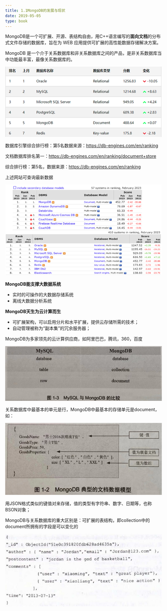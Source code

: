 ```yaml
---
title: 1.1MongoDB的发展与现状
date: 2019-05-05
type: book
---
```


MongoDB是一个可扩展、开源、表结构自由，用C++语言编写的**面向文档**的分布式文件存储的数据库，旨在为 WEB 应用提供可扩展的高性能数据存储解决方案。

MongoDB 是一个介于关系数据库和非关系数据库之间的产品，是非关系数据库当中功能最丰富，最像关系数据库的。

<img src="./images/1.1-1.png" alt="1.1-1" />

数据库引擎综合排行榜：第5名数据来源：https://db-engines.com/en/ranking

文档数据库排名第一：https://db-engines.com/en/ranking/document+store

综合排行榜：第5名，数据来源：https://db-engines.com/en/ranking

上述网站可查询最新数据

<img src="./images/1.1-2.png" alt="1.1-2" />

**MongoDB能支撑大数据系统**

- 实时的可操作的大数据存储系统
- 离线大数据分析系统

**MongoDB天生为云计算而生**

- 可扩展架构，可以启用分片和水平扩展，提供云存储所需的技术；
- 自动管理被称为“副本集”的冗余服务器；

MongoDB为多家领先的云计算供应商，如阿里巴巴，腾讯，360，百度

<img src="./images/1.1-3.png" alt="1.1-3" />

关系数据库中最基本的单元是行，MongoDB中最基本的存储单元是document，如：

<img src="./images/1.1-4.png" alt="1.1-4" />

用JSON格式类似的键值对来存储，值的类型有字符串、数字、日期等，也称BSON对象；

MongoDB与关系数据库的重大区别是：可扩展的表结构，即collection中的document所拥有的字段是可以变化的

<img src="./images/1.1-5.png" alt="1.1-5" />